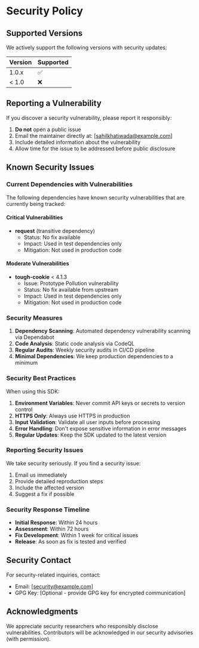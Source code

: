 # Security Policy

## Supported Versions

We actively support the following versions with security updates:

| Version | Supported          |
| ------- | ------------------ |
| 1.0.x   | :white_check_mark: |
| < 1.0   | :x:                |

## Reporting a Vulnerability

If you discover a security vulnerability, please report it responsibly:

1. **Do not** open a public issue
2. Email the maintainer directly at: [sahilkhatiwada@example.com]
3. Include detailed information about the vulnerability
4. Allow time for the issue to be addressed before public disclosure

## Known Security Issues

### Current Dependencies with Vulnerabilities

The following dependencies have known security vulnerabilities that are currently being tracked:

#### Critical Vulnerabilities
- **request** (transitive dependency)
  - Status: No fix available
  - Impact: Used in test dependencies only
  - Mitigation: Not used in production code

#### Moderate Vulnerabilities
- **tough-cookie** < 4.1.3
  - Issue: Prototype Pollution vulnerability
  - Status: No fix available from upstream
  - Impact: Used in test dependencies only
  - Mitigation: Not used in production code

### Security Measures

1. **Dependency Scanning**: Automated dependency vulnerability scanning via Dependabot
2. **Code Analysis**: Static code analysis via CodeQL
3. **Regular Audits**: Weekly security audits in CI/CD pipeline
4. **Minimal Dependencies**: We keep production dependencies to a minimum

### Security Best Practices

When using this SDK:

1. **Environment Variables**: Never commit API keys or secrets to version control
2. **HTTPS Only**: Always use HTTPS in production
3. **Input Validation**: Validate all user inputs before processing
4. **Error Handling**: Don't expose sensitive information in error messages
5. **Regular Updates**: Keep the SDK updated to the latest version

### Reporting Security Issues

We take security seriously. If you find a security issue:

1. Email us immediately
2. Provide detailed reproduction steps
3. Include the affected version
4. Suggest a fix if possible

### Security Response Timeline

- **Initial Response**: Within 24 hours
- **Assessment**: Within 72 hours
- **Fix Development**: Within 1 week for critical issues
- **Release**: As soon as fix is tested and verified

## Security Contact

For security-related inquiries, contact:
- Email: [security@example.com]
- GPG Key: [Optional - provide GPG key for encrypted communication]

## Acknowledgments

We appreciate security researchers who responsibly disclose vulnerabilities. Contributors will be acknowledged in our security advisories (with permission).

